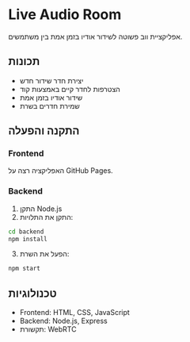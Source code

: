 # Live Audio Room

אפליקציית ווב פשוטה לשידור אודיו בזמן אמת בין משתמשים.

## תכונות
- יצירת חדר שידור חדש
- הצטרפות לחדר קיים באמצעות קוד
- שידור אודיו בזמן אמת
- שמירת חדרים בשרת

## התקנה והפעלה

### Frontend
האפליקציה רצה על GitHub Pages.

### Backend
1. התקן Node.js
2. התקן את התלויות:
```bash
cd backend
npm install
```
3. הפעל את השרת:
```bash
npm start
```

## טכנולוגיות
- Frontend: HTML, CSS, JavaScript
- Backend: Node.js, Express
- תקשורת: WebRTC 